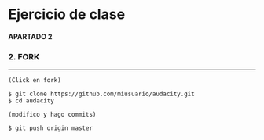 # Ejercicio de clase
#### **APARTADO 2**

### **2. FORK**
___
~~~
(Click en fork)

$ git clone https://github.com/miusuario/audacity.git
$ cd audacity

(modifico y hago commits)

$ git push origin master
~~~

